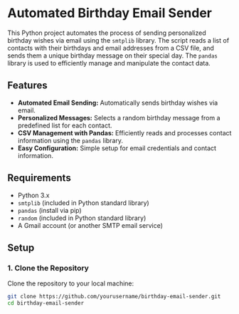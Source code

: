# Automated Birthday Email Sender

This Python project automates the process of sending personalized birthday wishes via email using the `smtplib` library. The script reads a list of contacts with their birthdays and email addresses from a CSV file, and sends them a unique birthday message on their special day. The `pandas` library is used to efficiently manage and manipulate the contact data.

## Features

- **Automated Email Sending:** Automatically sends birthday wishes via email.
- **Personalized Messages:** Selects a random birthday message from a predefined list for each contact.
- **CSV Management with Pandas:** Efficiently reads and processes contact information using the `pandas` library.
- **Easy Configuration:** Simple setup for email credentials and contact information.

## Requirements

- Python 3.x
- `smtplib` (included in Python standard library)
- `pandas` (install via pip)
- `random` (included in Python standard library)
- A Gmail account (or another SMTP email service)


## Setup

### 1. Clone the Repository

Clone the repository to your local machine:

```bash
git clone https://github.com/yourusername/birthday-email-sender.git
cd birthday-email-sender

